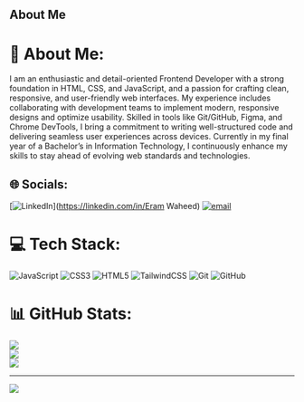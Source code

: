 ## About Me
# 💫 About Me:
I am an enthusiastic and detail-oriented Frontend Developer with a strong foundation in HTML, CSS, and JavaScript, and a passion for crafting clean, responsive, and user-friendly web interfaces. My experience includes collaborating with development teams to implement modern, responsive designs and optimize usability. Skilled in tools like Git/GitHub, Figma, and Chrome DevTools, I bring a commitment to writing well-structured code and delivering seamless user experiences across devices. Currently in my final year of a Bachelor’s in Information Technology, I continuously enhance my skills to stay ahead of evolving web standards and technologies.


## 🌐 Socials:
[![LinkedIn](https://img.shields.io/badge/LinkedIn-%230077B5.svg?logo=linkedin&logoColor=white)](https://linkedin.com/in/Eram Waheed) [![email](https://img.shields.io/badge/Email-D14836?logo=gmail&logoColor=white)](mailto:i1iramwaheed@gmail.com) 

# 💻 Tech Stack:
![JavaScript](https://img.shields.io/badge/javascript-%23323330.svg?style=for-the-badge&logo=javascript&logoColor=%23F7DF1E) ![CSS3](https://img.shields.io/badge/css3-%231572B6.svg?style=for-the-badge&logo=css3&logoColor=white) ![HTML5](https://img.shields.io/badge/html5-%23E34F26.svg?style=for-the-badge&logo=html5&logoColor=white) ![TailwindCSS](https://img.shields.io/badge/tailwindcss-%2338B2AC.svg?style=for-the-badge&logo=tailwind-css&logoColor=white) ![Git](https://img.shields.io/badge/git-%23F05033.svg?style=for-the-badge&logo=git&logoColor=white) ![GitHub](https://img.shields.io/badge/github-%23121011.svg?style=for-the-badge&logo=github&logoColor=white)
# 📊 GitHub Stats:
![](https://github-readme-stats.vercel.app/api?username=eramwaheed&theme=dark&hide_border=false&include_all_commits=false&count_private=false)<br/>
![](https://nirzak-streak-stats.vercel.app/?user=eramwaheed&theme=dark&hide_border=false)<br/>
![](https://github-readme-stats.vercel.app/api/top-langs/?username=eramwaheed&theme=dark&hide_border=false&include_all_commits=false&count_private=false&layout=compact)

---
[![](https://visitcount.itsvg.in/api?id=eramwaheed&icon=0&color=0)](https://visitcount.itsvg.in)

<!-- Proudly created with GPRM ( https://gprm.itsvg.in ) -->
